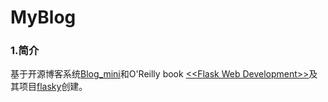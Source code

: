 # MyBlog
### 1.简介
基于开源博客系统[Blog_mini](https://github.com/xpleaf/Blog_mini)和O'Reilly book [\<\<Flask Web Development\>\>](http://www.flaskbook.com)及其项目[flasky](https://github.com/miguelgrinberg/flasky)创建。
